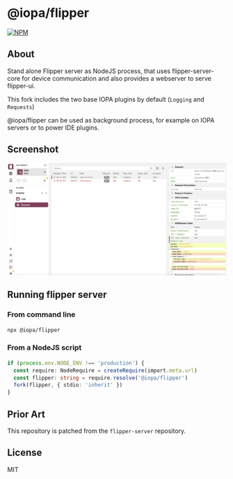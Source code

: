 # <br> @iopa/flipper

[![NPM](https://img.shields.io/badge/iopa-certified-99cc33.svg?style=flat-square)](https://iopa.io/)

## About

Stand alone Flipper server as NodeJS process, that uses flipper-server-core for device communication and also provides a webserver to serve flipper-ui.

This fork includes the two base IOPA plugins by default (`Logging` and `Requests`)

@iopa/flipper can be used as background process, for example on IOPA servers or to power IDE plugins.   

## Screenshot

![Screenshot](screenshot.jpg)

## Running flipper server

### From command line

```bash
npx @iopa/flipper
```

### From a NodeJS script

``` ts
if (process.env.NODE_ENV !== 'production') {
  const require: NodeRequire = createRequire(import.meta.url)
  const flipper: string = require.resolve('@iopa/flipper')
  fork(flipper, { stdio: 'inherit' })
}
```

## Prior Art

This repository is patched from the `flipper-server` repository.

## License

MIT


